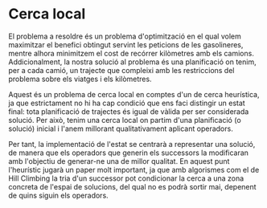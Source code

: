 # Cerca local
El problema a resoldre és un problema d'optimització en el qual volem maximitzar el benefici obtingut servint les peticions de les gasolineres, mentre alhora minimitzem el cost de recórrer kilòmetres amb els camions. Addicionalment, la nostra solució al problema és una planificació on tenim, per a cada camió, un trajecte que compleixi amb les restriccions del problema sobre els viatges i els kilòmetres.

Aquest és un problema de cerca local en comptes d'un de cerca heurística, ja que estrictament no hi ha cap condició que ens faci distingir un estat final: tota planificació de trajectes és igual de vàlida per ser considerada solució. Per això, tenim una cerca local on partim d'una planificació (o solució) inicial i l'anem millorant qualitativament aplicant operadors.

Per tant, la implementació de l'estat se centrarà a representar una solució, de manera que els operadors que generin els successors la modificaran amb l'objectiu de generar-ne una de millor qualitat. En aquest punt l'heurístic jugarà un paper molt important, ja que amb algorismes com el de Hill Climbing la tria d'un successor pot condicionar la cerca a una zona concreta de l'espai de solucions, del qual no es podrà sortir mai, depenent de quins siguin els operadors.